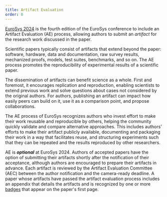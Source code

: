 ```yaml
---
title: Artifact Evaluation
order: 0
---
```


[EuroSys 2024](https://2024.eurosys.org/) is the fourth edition of the EuroSys conference to include an Artifact Evaluation (AE) process, allowing authors to submit an *artifact* for the research work discussed in the paper.

Scientific papers typically consist of artifacts that extend beyond the paper: software, hardware, data and documentation, raw survey results, mechanized proofs, models, test suites, benchmarks, and so on.
The AE process promotes the reproducibility of experimental results of a scientific paper.

The dissemination of artifacts can benefit science as a whole.
First and foremost, it encourages replication and reproduction, enabling scientists to extend previous work and solve questions about cases not considered by the original authors.
For authors, publishing an artifact can impact how easily peers can build on it, use it as a comparison point, and propose collaborations.

The AE process of EuroSys recognizes authors who invest effort to make their work reusable and reproducible by others, helping the community quickly validate and compare alternative approaches.
This includes authors’ efforts to make their artifact publicly available, documenting and packaging their work in a way that facilitates reuse, and structuring experiments such that they can be repeated and the results reproduced by other researchers.

AE is ***optional*** at EuroSys 2024.
Authors of accepted papers have the option of submitting their artifacts shortly after the notification of their acceptance, although authors are encouraged to prepare their artifacts in advance.
Each artifact is reviewed by the Artifact Evaluation Committee (AEC) between the author notification and the camera-ready deadline.
A paper whose artifacts have passed the artifact evaluation process includes an appendix that details the artifacts and is recognized by one or more [badges](badges) that appear on the paper's first page.
